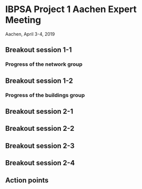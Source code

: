 # IBPSA Project 1 Aachen Expert Meeting

Aachen, April 3-4, 2019

## Breakout session 1-1

### Progress of the network group

## Breakout session 1-2

### Progress of the buildings group

## Breakout session 2-1

## Breakout session 2-2

## Breakout session 2-3

## Breakout session 2-4

## Action points
